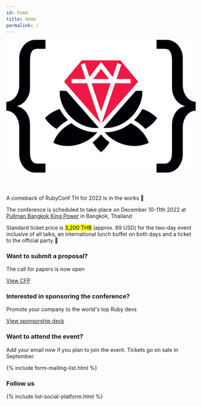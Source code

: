 ```yaml
---
id: home
title: Home
permalink: /
---
```

<header>
  <img src="/assets/images/shared/logo/logo-icon.svg">
</header>
<section class="conference-announcement">
  <p>A comeback of RubyConf TH for 2022 is in the works 🎉</p>
  <p>The conference is scheduled to take place on December 10-11th 2022 at <a href="https://www.pullmanbangkokkingpower.com/">Pullman Bangkok King Power</a> in Bangkok, Thailand</p>
  <p>Standard ticket price is <mark>3,200 THB</mark> (approx. 89 USD) for the two-day event inclusive of all talks, an international lunch buffet on both days and a ticket to the official party 🥳</p>
</section>

<section class="cfp">
  <h3>Want to submit a proposal?</h3>
  <p>The call for papers is now open</p>
  <a class="btn btn--primary" href="https://www.papercall.io/rubyconfth2022" target="_blank">View CFP</a>
</section>

<section class="sponsors">
  <h3>Interested in sponsoring the conference?</h3>
  <p>Promote your company to the world's top Ruby devs</p>
  <a class="btn btn--primary" href="https://drive.google.com/file/d/1Rgt9qWPaaMf6juoEHyLF_mnltm915IBh/view?usp=sharing" target="_blank">View sponsorship deck</a>
</section>

<section class="mailing-list">
  <h3>Want to attend the event?</h3>
  <p class="mailing-list__text">Add your email now if you plan to join the event. Tickets go on sale in September.</p>
  
  {% include form-mailing-list.html %}
</section>

<section class="social-platform">
  <h3>Follow us</h3>
  
  {% include list-social-platform.html %}
</section>
